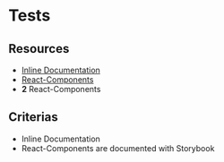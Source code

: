 # Tests

## Resources

- [Inline Documentation](./inline-doc)
- [React-Components](./react-)
- **2** React-Components

## Criterias

- Inline Documentation
- React-Components are documented with Storybook
